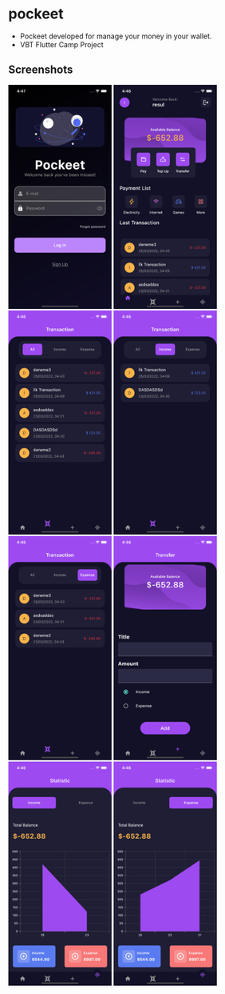 # pockeet

- Pockeet developed for manage your money in your wallet.
- VBT Flutter Camp Project

## Screenshots

<p float="center">
  <img src="https://github.com/burakJs/Flutter-Pockeet/blob/master/screenshots/screenshot-1.png" width="207" height="448">
  <img src="https://github.com/burakJs/Flutter-Pockeet/blob/master/screenshots/screenshot-2.png" width="207" height="448">
  <img src="https://github.com/burakJs/Flutter-Pockeet/blob/master/screenshots/screenshot-3.png" width="207" height="448">
  <img src="https://github.com/burakJs/Flutter-Pockeet/blob/master/screenshots/screenshot-4.png" width="207" height="448">
  <img src="https://github.com/burakJs/Flutter-Pockeet/blob/master/screenshots/screenshot-5.png" width="207" height="448">
  <img src="https://github.com/burakJs/Flutter-Pockeet/blob/master/screenshots/screenshot-6.png" width="207" height="448">
  <img src="https://github.com/burakJs/Flutter-Pockeet/blob/master/screenshots/screenshot-7.png" width="207" height="448">
  <img src="https://github.com/burakJs/Flutter-Pockeet/blob/master/screenshots/screenshot-8.png" width="207" height="448">
</p>
